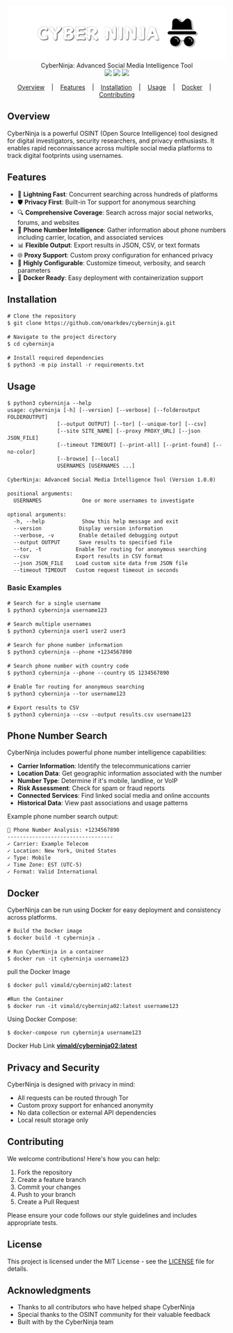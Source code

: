 <p align=center>

  <img src="./img/ban.png"/>

  <br>
  <span>CyberNinja: Advanced Social Media Intelligence Tool</span>
  <br>
  <a target="_blank" href="https://www.python.org/downloads/" title="Python version"><img src="https://img.shields.io/badge/python-%3E=_3.6-green.svg"></a>
  <a target="_blank" href="LICENSE" title="License: MIT"><img src="https://img.shields.io/badge/License-MIT-blue.svg"></a>
  <a target="_blank" href="https://github.com/omarkdev/cyberninja/actions" title="Test Status"><img src="https://img.shields.io/badge/tests-passing-brightgreen.svg"></a>
</p>

<p align="center">
  <a href="#overview">Overview</a>
  &nbsp;&nbsp;&nbsp;|&nbsp;&nbsp;&nbsp;
  <a href="#features">Features</a>
  &nbsp;&nbsp;&nbsp;|&nbsp;&nbsp;&nbsp;
  <a href="#installation">Installation</a>
  &nbsp;&nbsp;&nbsp;|&nbsp;&nbsp;&nbsp;
  <a href="#usage">Usage</a>
  &nbsp;&nbsp;&nbsp;|&nbsp;&nbsp;&nbsp;
  <a href="#docker">Docker</a>
  &nbsp;&nbsp;&nbsp;|&nbsp;&nbsp;&nbsp;
  <a href="#contributing">Contributing</a>
</p>

## Overview

CyberNinja is a powerful OSINT (Open Source Intelligence) tool designed for digital investigators, security researchers, and privacy enthusiasts. It enables rapid reconnaissance across multiple social media platforms to track digital footprints using usernames.

## Features

- 🚀 **Lightning Fast**: Concurrent searching across hundreds of platforms
- 🛡️ **Privacy First**: Built-in Tor support for anonymous searching
- 🔍 **Comprehensive Coverage**: Search across major social networks, forums, and websites
- 📱 **Phone Number Intelligence**: Gather information about phone numbers including carrier, location, and associated services
- 📊 **Flexible Output**: Export results in JSON, CSV, or text formats
- 🌐 **Proxy Support**: Custom proxy configuration for enhanced privacy
- 🔧 **Highly Configurable**: Customize timeout, verbosity, and search parameters
- 🐳 **Docker Ready**: Easy deployment with containerization support

## Installation

```console
# Clone the repository
$ git clone https://github.com/omarkdev/cyberninja.git

# Navigate to the project directory
$ cd cyberninja

# Install required dependencies
$ python3 -m pip install -r requirements.txt
```

## Usage

```console
$ python3 cyberninja --help
usage: cyberninja [-h] [--version] [--verbose] [--folderoutput FOLDEROUTPUT]
                [--output OUTPUT] [--tor] [--unique-tor] [--csv]
                [--site SITE_NAME] [--proxy PROXY_URL] [--json JSON_FILE]
                [--timeout TIMEOUT] [--print-all] [--print-found] [--no-color]
                [--browse] [--local]
                USERNAMES [USERNAMES ...]

CyberNinja: Advanced Social Media Intelligence Tool (Version 1.0.0)

positional arguments:
  USERNAMES             One or more usernames to investigate

optional arguments:
  -h, --help            Show this help message and exit
  --version            Display version information
  --verbose, -v        Enable detailed debugging output
  --output OUTPUT      Save results to specified file
  --tor, -t           Enable Tor routing for anonymous searching
  --csv               Export results in CSV format
  --json JSON_FILE    Load custom site data from JSON file
  --timeout TIMEOUT   Custom request timeout in seconds
```

### Basic Examples

```console
# Search for a single username
$ python3 cyberninja username123

# Search multiple usernames
$ python3 cyberninja user1 user2 user3

# Search for phone number information
$ python3 cyberninja --phone +1234567890

# Search phone number with country code
$ python3 cyberninja --phone --country US 1234567890

# Enable Tor routing for anonymous searching
$ python3 cyberninja --tor username123

# Export results to CSV
$ python3 cyberninja --csv --output results.csv username123
```

## Phone Number Search

CyberNinja includes powerful phone number intelligence capabilities:

- **Carrier Information**: Identify the telecommunications carrier
- **Location Data**: Get geographic information associated with the number
- **Number Type**: Determine if it's mobile, landline, or VoIP
- **Risk Assessment**: Check for spam or fraud reports
- **Connected Services**: Find linked social media and online accounts
- **Historical Data**: View past associations and usage patterns

Example phone number search output:
```
📱 Phone Number Analysis: +1234567890
----------------------------------
✓ Carrier: Example Telecom
✓ Location: New York, United States
✓ Type: Mobile
✓ Time Zone: EST (UTC-5)
✓ Format: Valid International
```

## Docker

CyberNinja can be run using Docker for easy deployment and consistency across platforms.

```console
# Build the Docker image
$ docker build -t cyberninja .

# Run CyberNinja in a container
$ docker run -it cyberninja username123
```
pull the Docker Image
```
$ docker pull vimald/cyberninja02:latest

#Run the Container
$ docker run -it vimald/cyberninja02:latest username123

```

Using Docker Compose:
```console
$ docker-compose run cyberninja username123
```

Docker Hub Link
[**vimald/cyberninja02:latest**](https://hub.docker.com/repository/docker/vimald/cyberninja02/general)

## Privacy and Security

CyberNinja is designed with privacy in mind:
- All requests can be routed through Tor
- Custom proxy support for enhanced anonymity
- No data collection or external API dependencies
- Local result storage only

## Contributing

We welcome contributions! Here's how you can help:

1. Fork the repository
2. Create a feature branch
3. Commit your changes
4. Push to your branch
5. Create a Pull Request

Please ensure your code follows our style guidelines and includes appropriate tests.

## License

This project is licensed under the MIT License - see the [LICENSE](LICENSE) file for details.

## Acknowledgments

- Thanks to all contributors who have helped shape CyberNinja
- Special thanks to the OSINT community for their valuable feedback
- Built with by the CyberNinja team
